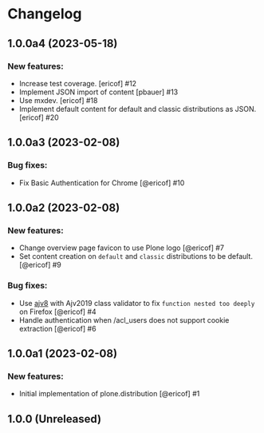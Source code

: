 # Changelog

<!--
   You should *NOT* be adding new change log entries to this file.
   You should create a file in the news directory instead.
   For helpful instructions, please see:
   https://github.com/plone/plone.releaser/blob/master/ADD-A-NEWS-ITEM.rst
-->

<!-- towncrier release notes start -->

## 1.0.0a4 (2023-05-18)


### New features:

- Increase test coverage.
  [ericof] #12
- Implement JSON import of content [pbauer] #13
- Use mxdev.
  [ericof] #18
- Implement default content for default and classic distributions as JSON.
  [ericof] #20


## 1.0.0a3 (2023-02-08)


### Bug fixes:

- Fix Basic Authentication for Chrome [@ericof] #10


## 1.0.0a2 (2023-02-08)


### New features:

- Change overview page favicon to use Plone logo [@ericof] #7
- Set content creation on `default` and `classic` distributions to be default. [@ericof] #9


### Bug fixes:

- Use [ajv8](https://rjsf-team.github.io/react-jsonschema-form/docs/usage/validation#ajvclass) with Ajv2019 class validator to fix `function nested too deeply` on Firefox [@ericof] #4
- Handle authentication when /acl_users does not support cookie extraction [@ericof] #6


## 1.0.0a1 (2023-02-08)


### New features:

- Initial implementation of plone.distribution [@ericof] #1


## 1.0.0 (Unreleased)
